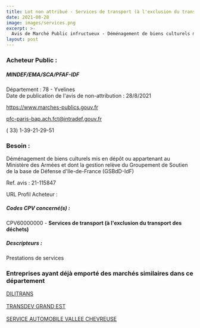 ```yaml
---
title: Lot non attribué - Services de transport (à l'exclusion du transport des déchets)
date: 2021-08-28
image: images/services.png
excerpt: >-
  Avis de Marché Public infructueux - Déménagement de biens culturels mis en dépôt ou appartenant au Ministère des Armées et dont la gestion relève du Groupement de Soutien de la base de Défense d'Ile-de-France (GSBdD-IdF)
layout: post
---
```


### Acheteur Public :
##### MINDEF/EMA/SCA/PFAF-IDF
Département : 78 - Yvelines<br/>
Date de publication de l'avis de non-attribution : 28/8/2021


https://www.marches-publics.gouv.fr

pfc-paris-bap.ach.fct@intradef.gouv.fr

( 33) 1-39-21-29-51
### Besoin :

Déménagement de biens culturels mis en dépôt ou appartenant au Ministère des Armées et dont la gestion relève du Groupement de Soutien de la base de Défense d'Ile-de-France (GSBdD-IdF)

Ref. avis : 21-115847

URL Profil Acheteur : 

##### Codes CPV concerné(s) :
CPV60000000 - **Services de transport (à l'exclusion du transport des déchets)** <br/>

##### Descripteurs :
Prestations de services <br/>

### Entreprises ayant déjà emporté des marchés similaires dans ce département
<a href="/entreprise-556/siren-408061232">DILITRANS</a><br/><br/>
<a href="/entreprise-566/siren-492497359">TRANSDEV GRAND EST</a><br/><br/>
<a href="/entreprise-573/siren-679801605">SERVICE AUTOMOBILE VALLEE CHEVREUSE</a><br/><br/>
